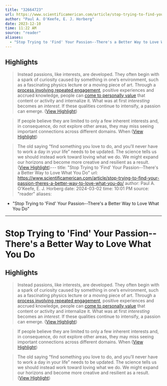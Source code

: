 ```yaml
---
title: "32664723"
url: https://www.scientificamerican.com/article/stop-trying-to-find-your-passion-theres-a-better-way-to-love-what-you-do/
author: "Paul A. O'Keefe, E. J. Horberg"
date: 2023-12-10
time: 11:22 AM
source: "reader"
aliases:
  - "Stop Trying to 'Find' Your Passion--There's a Better Way to Love What You Do"
---
```

## Highlights
> Instead passions, like interests, are developed. They often begin with a spark of curiosity caused by something in one’s environment, such as a fascinating physics lecture or a moving piece of art. Through a [process involving repeated engagement](https://www.taylorfrancis.com/books/mono/10.4324/9781315771045/power-interest-motivation-engagement-ann-renninger-suzanne-hidi), positive experiences and accrued knowledge, people can [come to personally value](https://www.science.org/doi/10.1126/science.1177067) that content or activity and internalize it. What was at first *interesting* becomes an *interest*. If these qualities continue to intensify, a passion can emerge. ([View Highlight](https://read.readwise.io/read/01hbhjj1430zp8mc65j9h15s4v))

> If people believe they are limited to only a few inherent interests and, in consequence, do not explore other areas, they may miss seeing important connections across different domains. When ([View Highlight](https://read.readwise.io/read/01hbhjpk710wmxs3negf7smtaq))

> The old saying “find something you love to do, and you’ll never have to work a day in your life” needs to be updated. The science tells us we should instead work toward loving what we do. We might expand our horizons and become more creative and resilient as a result. ([View Highlight](https://read.readwise.io/read/01hbhjx41414n3j48zrz93c4p3))---
title: "Stop Trying to 'Find' Your Passion--There's a Better Way to Love What You Do"
url: https://www.scientificamerican.com/article/stop-trying-to-find-your-passion-theres-a-better-way-to-love-what-you-do/
author: Paul A. O'Keefe, E. J. Horberg
date: 2024-03-02
time: 10:01 PM
source: "reader"
aliases:
  - "Stop Trying to 'Find' Your Passion--There's a Better Way to Love What You Do"
---
# Stop Trying to 'Find' Your Passion--There's a Better Way to Love What You Do

## Highlights
> Instead passions, like interests, are developed. They often begin with a spark of curiosity caused by something in one’s environment, such as a fascinating physics lecture or a moving piece of art. Through a [process involving repeated engagement](https://www.taylorfrancis.com/books/mono/10.4324/9781315771045/power-interest-motivation-engagement-ann-renninger-suzanne-hidi), positive experiences and accrued knowledge, people can [come to personally value](https://www.science.org/doi/10.1126/science.1177067) that content or activity and internalize it. What was at first *interesting* becomes an *interest*. If these qualities continue to intensify, a passion can emerge. ([View Highlight](https://read.readwise.io/read/01hbhjj1430zp8mc65j9h15s4v))

> If people believe they are limited to only a few inherent interests and, in consequence, do not explore other areas, they may miss seeing important connections across different domains. When ([View Highlight](https://read.readwise.io/read/01hbhjpk710wmxs3negf7smtaq))

> The old saying “find something you love to do, and you’ll never have to work a day in your life” needs to be updated. The science tells us we should instead work toward loving what we do. We might expand our horizons and become more creative and resilient as a result. ([View Highlight](https://read.readwise.io/read/01hbhjx41414n3j48zrz93c4p3))

